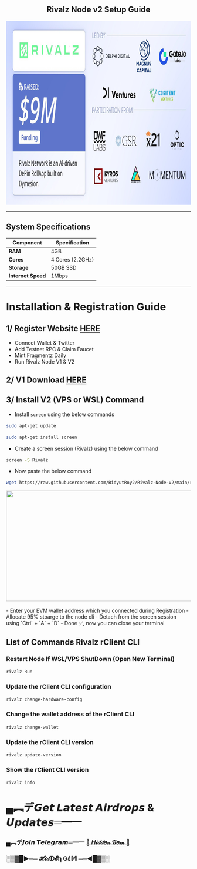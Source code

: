 <h2 align=center> Rivalz Node v2 Setup Guide </h2>

<p align="center">
<img src='image.jpg' style="width:1200px;height:500px;">
</p>

---
## System Specifications

| Component        | Specification   |
|------------------|-----------------|
| **RAM**          | 4GB             |
| **Cores**        | 4 Cores (2.2GHz) |
| **Storage**      | 50GB SSD        |
| **Internet Speed**| 1Mbps           |
---

# Installation & Registration Guide

## 1/ Register Website [HERE](https://rivalz.ai?r=0xAiExp0)

- Connect Wallet & Twitter
- Add Testnet RPC & Claim Faucet
- Mint Fragmentz Daily
- Run Rivalz Node V1 & V2
## 2/ V1 Download [HERE](https://rivalz.ai/download)

## 3/ Install V2 (VPS or WSL) Command

- Install `screen` using the below commands
```bash
sudo apt-get update
```
```bash
sudo apt-get install screen
```

- Create a screen session (Rivalz) using the below command
```bash
screen -S Rivalz
```
- Now paste the below command
```bash
wget https://raw.githubusercontent.com/BidyutRoy2/Rivalz-Node-V2/main/rivalz.sh && chmod +x rivalz.sh && ./rivalz.sh
```

<p align="center">
<img src='https://docs.rivalz.ai/~gitbook/image?url=https%3A%2F%2Flh7-us.googleusercontent.com%2Fdocsz%2FAD_4nXebPiHC8l378kipXF5bSQIoQCLf5yTo7datbg0UdhzCIFgy2IL6ViFh33PogqO0u8maO2-jQxAtVockjw-x6OHhCbe6DbGdgyeHNCP-dOTF6fhHmpiaSUbFQXeRfPp7ai0i3GWDIolkWpoelVaTM94buBAbdm2mqyNYVJ802dML2GsytvoLafQ%3Fkey%3DnuIGdBnbI7JYZiMraQKAhw&width=768&dpr=4&quality=100&sign=88265d1f&sv=1' style="width:800px;height:300px;">
</p>
- Enter your EVM wallet address which you connected during Registration
- Allocate 95% stoarge to the node cli
- Detach from the screen session using `Ctrl` + `A` + `D`
- Done ✅, now you can close your terminal

## List of Commands Rivalz rClient CLI

### Restart Node If WSL/VPS ShutDown (Open New Terminal)
```
rivalz Run
``` 

### Update the rClient CLI configuration
```
rivalz change-hardware-config
```

### Change the wallet address of the rClient CLI
```
rivalz change-wallet
```

### Update the rClient CLI version
```
rivalz update-version
```

### Show the rClient CLI version
```
rivalz info
```


# ▄︻デ𝙂𝙚𝙩 𝙇𝙖𝙩𝙚𝙨𝙩 𝘼𝙞𝙧𝙙𝙧𝙤𝙥𝙨 & 𝙐𝙥𝙙𝙖𝙩𝙚𝙨═━一

### ▄︻デ𝙅𝙤𝙞𝙣 𝙏𝙚𝙡𝙚𝙜𝙧𝙖𝙢═━一 [🎀  𝐻𝒾𝒹𝒹𝑒𝓃 𝒢𝑒𝓂  🎀](https://t.me/hiddengemnews) 

### ░▒▓█►─═  𝓗𝓲𝒹ᗪ𝓔η Ǥέ𝕄 ═─◄█▓▒░
